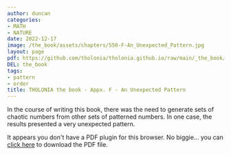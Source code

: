 ```yaml
---
author: duncan
categories:
- MATH
- NATURE
date: 2022-12-17
image: /the_book/assets/chapters/550-F-An_Unexpected_Pattern.jpg
layout: page
pdf: https://github.com/tholonia/tholonia.github.io/raw/main/_the_book/assets/chapters/550-F-An_Unexpected_Pattern.pdf
DEL: the_book
tags:
- pattern
- order
title: THOLONIA the book - Appx. F - An Unexpected Pattern
---
```


In the course of writing this book, there was the need to generate sets of chaotic numbers from other sets of patterned numbers.  In one case, the results presented a very unexpected pattern.

<!--more-->

<object data='{{ page.pdf }}#zoom=100%' width='100%' height='1000' type='application/pdf'><p>It appears you don't have a PDF plugin for this browser. No biggie... you can <a href='{{ page.pdf }}'> click here</a> to download the PDF file.</p></object>